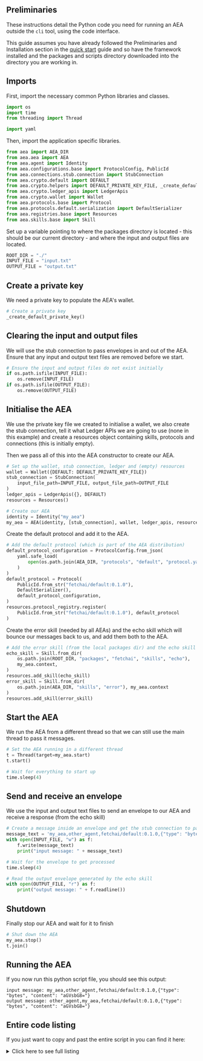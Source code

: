 ## Preliminaries

These instructions detail the Python code you need for running an AEA outside the `cli` tool, using the code interface. 

  
This guide assumes you have already followed the Preliminaries and Installation section in the [quick start](quickstart.md) guide and so have the framework installed and the packages and scripts directory downloaded into the directory you are working in.


## Imports

First, import the necessary common Python libraries and classes.

``` python
import os
import time
from threading import Thread

import yaml
```

Then, import the application specific libraries.

``` python
from aea import AEA_DIR
from aea.aea import AEA
from aea.agent import Identity
from aea.configurations.base import ProtocolConfig, PublicId
from aea.connections.stub.connection import StubConnection
from aea.crypto.default import DEFAULT
from aea.crypto.helpers import DEFAULT_PRIVATE_KEY_FILE, _create_default_private_key
from aea.crypto.ledger_apis import LedgerApis
from aea.crypto.wallet import Wallet
from aea.protocols.base import Protocol
from aea.protocols.default.serialization import DefaultSerializer
from aea.registries.base import Resources
from aea.skills.base import Skill
```

Set up a variable pointing to where the packages directory is located - this should be our current directory - and where the input and output files are located.
``` python
ROOT_DIR = "./"
INPUT_FILE = "input.txt"
OUTPUT_FILE = "output.txt"
```

## Create a private key
We need a private key to populate the AEA's wallet.
``` python
# Create a private key
_create_default_private_key()
```

## Clearing the input and output files
We will use the stub connection to pass envelopes in and out of the AEA. Ensure that any input and output text files are removed before we start.
``` python
# Ensure the input and output files do not exist initially
if os.path.isfile(INPUT_FILE):
    os.remove(INPUT_FILE)
if os.path.isfile(OUTPUT_FILE):
    os.remove(OUTPUT_FILE)
```

## Initialise the AEA
We use the private key file we created to initialise a wallet, we also create the stub connection, tell it what Ledger APIs we are going to use (none in this example) and create a resources object containing skills, protocols and connections (this is initially empty). 

Then we pass all of this into the AEA constructor to create our AEA.
``` python
# Set up the wallet, stub connection, ledger and (empty) resources
wallet = Wallet({DEFAULT: DEFAULT_PRIVATE_KEY_FILE})
stub_connection = StubConnection(
    input_file_path=INPUT_FILE, output_file_path=OUTPUT_FILE
)
ledger_apis = LedgerApis({}, DEFAULT)
resources = Resources()

# Create our AEA
identity = Identity("my_aea")
my_aea = AEA(identity, [stub_connection], wallet, ledger_apis, resources)
```

Create the default protocol and add it to the AEA.
``` python
# Add the default protocol (which is part of the AEA distribution)
default_protocol_configuration = ProtocolConfig.from_json(
    yaml.safe_load(
        open(os.path.join(AEA_DIR, "protocols", "default", "protocol.yaml"))
    )
)
default_protocol = Protocol(
    PublicId.from_str("fetchai/default:0.1.0"),
    DefaultSerializer(),
    default_protocol_configuration,
)
resources.protocol_registry.register(
    PublicId.from_str("fetchai/default:0.1.0"), default_protocol
)
```

Create the error skill (needed by all AEAs) and the echo skill which will bounce our messages back to us, and add them both to the AEA.
``` python
# Add the error skill (from the local packages dir) and the echo skill (which is part of the AEA distribution)
echo_skill = Skill.from_dir(
    os.path.join(ROOT_DIR, "packages", "fetchai", "skills", "echo"),
    my_aea.context,
)
resources.add_skill(echo_skill)
error_skill = Skill.from_dir(
    os.path.join(AEA_DIR, "skills", "error"), my_aea.context
)
resources.add_skill(error_skill)
```

## Start the AEA
We run the AEA from a different thread so that we can still use the main thread to pass it messages.
``` python
# Set the AEA running in a different thread
t = Thread(target=my_aea.start)
t.start()

# Wait for everything to start up
time.sleep(4)
```

## Send and receive an envelope
We use the input and output text files to send an envelope to our AEA and receive a response (from the echo skill)
``` python
# Create a message inside an envelope and get the stub connection to pass it on to the echo skill
message_text = 'my_aea,other_agent,fetchai/default:0.1.0,{"type": "bytes", "content": "aGVsbG8="}'
with open(INPUT_FILE, "w") as f:
    f.write(message_text)
    print("input message: " + message_text)

# Wait for the envelope to get processed
time.sleep(4)

# Read the output envelope generated by the echo skill
with open(OUTPUT_FILE, "r") as f:
    print("output message: " + f.readline())
```

## Shutdown
Finally stop our AEA and wait for it to finish
``` python
# Shut down the AEA
my_aea.stop()
t.join()
```

## Running the AEA
If you now run this python script file, you should see this output:

    input message: my_aea,other_agent,fetchai/default:0.1.0,{"type": "bytes", "content": "aGVsbG8="}
    output message: other_agent,my_aea,fetchai/default:0.1.0,{"type": "bytes", "content": "aGVsbG8="}


## Entire code listing
If you just want to copy and past the entire script in you can find it here:

<details><summary>Click here to see full listing</summary>
<p>

```python
import os
import time
from threading import Thread

import yaml

from aea import AEA_DIR
from aea.aea import AEA
from aea.agent import Identity
from aea.configurations.base import ProtocolConfig, PublicId
from aea.connections.stub.connection import StubConnection
from aea.crypto.default import DEFAULT
from aea.crypto.helpers import DEFAULT_PRIVATE_KEY_FILE, _create_default_private_key
from aea.crypto.ledger_apis import LedgerApis
from aea.crypto.wallet import Wallet
from aea.protocols.base import Protocol
from aea.protocols.default.serialization import DefaultSerializer
from aea.registries.base import Resources
from aea.skills.base import Skill

ROOT_DIR = "./"
INPUT_FILE = "input.txt"
OUTPUT_FILE = "output.txt"


def run():
    # Create a private key
    _create_default_private_key()

    # Ensure the input and output files do not exist initially
    if os.path.isfile(INPUT_FILE):
        os.remove(INPUT_FILE)
    if os.path.isfile(OUTPUT_FILE):
        os.remove(OUTPUT_FILE)

    # set up the Wallet, stub connection, ledger and (empty) resources
    wallet = Wallet({DEFAULT: DEFAULT_PRIVATE_KEY_FILE})
    stub_connection = StubConnection(
        input_file_path=INPUT_FILE, output_file_path=OUTPUT_FILE
    )
    ledger_apis = LedgerApis({}, DEFAULT)
    resources = Resources()

    # Create our AEA
    identity = Identity("my_aea")
    my_aea = AEA(identity, [stub_connection], wallet, ledger_apis, resources)

    # Add the default protocol (which is part of the AEA distribution)
    default_protocol_configuration = ProtocolConfig.from_json(
        yaml.safe_load(
            open(os.path.join(AEA_DIR, "protocols", "default", "protocol.yaml"))
        )
    )
    default_protocol = Protocol(
        PublicId.from_str("fetchai/default:0.1.0"),
        DefaultSerializer(),
        default_protocol_configuration,
    )
    resources.protocol_registry.register(
        PublicId.from_str("fetchai/default:0.1.0"), default_protocol
    )

    # Add the error skill (from the local packages dir) and the echo skill (which is part of the AEA distribution)
    echo_skill = Skill.from_dir(
        os.path.join(ROOT_DIR, "packages", "fetchai", "skills", "echo"),
        my_aea.context,
    )
    resources.add_skill(echo_skill)
    error_skill = Skill.from_dir(
        os.path.join(AEA_DIR, "skills", "error"), my_aea.context
    )
    resources.add_skill(error_skill)

    # Set the AEA running in a different thread
    t = Thread(target=my_aea.start)
    t.start()

    # Wait for everything to start up
    time.sleep(4)

    # Create a message inside an envelope and get the stub connection to pass it on to the echo skill
    message_text = 'my_aea,other_agent,fetchai/default:0.1.0,{"type": "bytes", "content": "aGVsbG8="}'
    with open(INPUT_FILE, "w") as f:
        f.write(message_text)
        print("input message: " + message_text)

    # Wait for the envelope to get processed
    time.sleep(4)

    # Read the output envelope generated by the echo skill
    with open(OUTPUT_FILE, "r") as f:
        print("output message: " + f.readline())

    # Shut down the AEA
    my_aea.stop()
    t.join()
    t = None


if __name__ == "__main__":
    run()
```
</p>
</details>

<br />